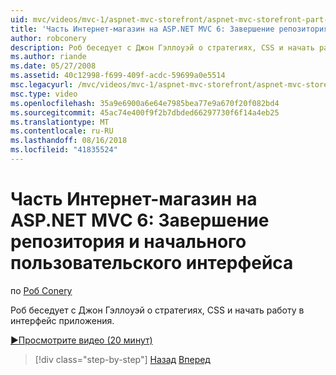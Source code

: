```yaml
---
uid: mvc/videos/mvc-1/aspnet-mvc-storefront/aspnet-mvc-storefront-part-6-finishing-the-repository-and-initial-ui-work
title: 'Часть Интернет-магазин на ASP.NET MVC 6: Завершение репозитория и начального пользовательского интерфейса рабочего | Документация Майкрософт'
author: robconery
description: Роб беседует с Джон Гэллоуэй о стратегиях, CSS и начать работу в интерфейс приложения.
ms.author: riande
ms.date: 05/27/2008
ms.assetid: 40c12998-f699-409f-acdc-59699a0e5514
msc.legacyurl: /mvc/videos/mvc-1/aspnet-mvc-storefront/aspnet-mvc-storefront-part-6-finishing-the-repository-and-initial-ui-work
msc.type: video
ms.openlocfilehash: 35a9e6900a6e64e7985bea77e9a670f20f082bd4
ms.sourcegitcommit: 45ac74e400f9f2b7dbded66297730f6f14a4eb25
ms.translationtype: MT
ms.contentlocale: ru-RU
ms.lasthandoff: 08/16/2018
ms.locfileid: "41835524"
---
```

<a name="aspnet-mvc-storefront-part-6-finishing-the-repository-and-initial-ui-work"></a>Часть Интернет-магазин на ASP.NET MVC 6: Завершение репозитория и начального пользовательского интерфейса
====================
по [Роб Conery](https://github.com/robconery)

Роб беседует с Джон Гэллоуэй о стратегиях, CSS и начать работу в интерфейс приложения.

[&#9654;Просмотрите видео (20 минут)](https://channel9.msdn.com/Blogs/ASP-NET-Site-Videos/aspnet-mvc-storefront-part-6-finishing-the-repository-and-initial-ui-work)

> [!div class="step-by-step"]
> [Назад](aspnet-mvc-storefront-part-5-globalization.md)
> [Вперед](aspnet-mvc-storefront-part-7-routing-and-ui-work.md)
